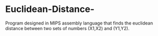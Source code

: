 # Euclidean-Distance-
Program designed in MIPS assembly language that finds the euclidean distance between two sets of numbers (X1,X2) and (Y1,Y2).
